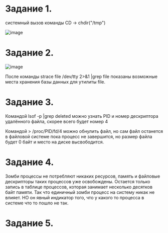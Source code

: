 Задание 1.
==================

системный вызов команды CD -> chdir("/tmp")

![image](https://user-images.githubusercontent.com/60341565/142728150-15df3eac-0591-428c-a324-2c332c973526.png)

Задание 2.
==================

![image](https://user-images.githubusercontent.com/60341565/142728810-8cab5059-6210-4fd7-9352-ac955f70ac24.png)

После команды strace file /dev/tty 2>&1 |grep file показаны возможные места хранения базы данных для утилиты file.

Задание 3.
=================

Командой lsof -p |grep deleted можно узнать PID и номер дескриптора удалённого файла, скорее всего будет номер 4

Командой > /proc/PID/fd/4 можно обнулить файл, но сам файл останется в файловой системе пока процесс не завершится, но размер файла будет 0 байт и место на диске высвободится.

Задание 4.
=================

Зомби процессы не потребляют никаких ресурсов, память и файловые дескрипторы таких процессов уже освобождены. Остается только запись в таблице процессов, которая занимает несколько десятков байт памяти. Так что единичный зомби процесс на систему никак не влияет. НО он явный индикатор того, что у какого то процесса в системе что то пошло не так.

Задание 5.
==================

